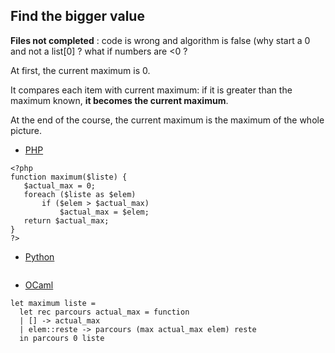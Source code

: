Find the bigger value
--

**Files not completed** : code is wrong and algorithm is false (why start a 0 and not a list[0] ? what if numbers are <0 ?

At first, the current maximum is 0.

It compares each item with current maximum:
if it is greater than the maximum known, **it becomes the current maximum**.

At the end of the course, the current maximum is the maximum of the whole picture.


* [PHP](https://www.w3schools.com/Php/php_intro.asp)

```
<?php
function maximum($liste) {
   $actual_max = 0;
   foreach ($liste as $elem)
       if ($elem > $actual_max)
           $actual_max = $elem;
   return $actual_max;
}
?>

```

* [Python](https://docs.python.org/3/tutorial/index.html)

```

```



* [OCaml](https://ocaml.org/learn/description.html)

```
let maximum liste =
  let rec parcours actual_max = function
  | [] -> actual_max
  | elem::reste -> parcours (max actual_max elem) reste
  in parcours 0 liste

```
